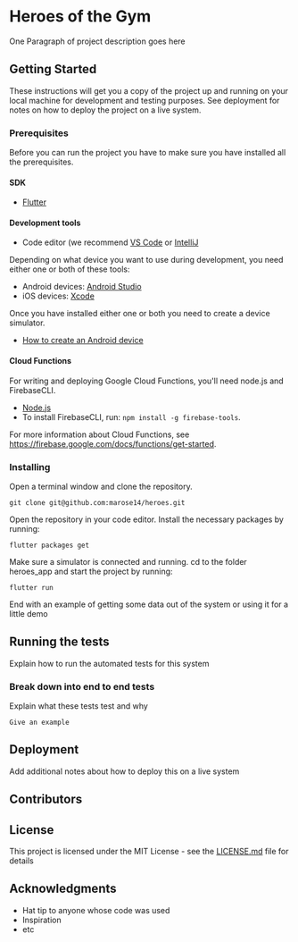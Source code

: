 # Heroes of the Gym

One Paragraph of project description goes here

## Getting Started

These instructions will get you a copy of the project up and running on your local machine for development and testing purposes. See deployment for notes on how to deploy the project on a live system.

### Prerequisites
Before you can run the project you have to make sure you have installed all the prerequisites. 

#### SDK
* [Flutter](https://flutter.dev/docs/get-started/install)


#### Development tools
* Code editor (we recommend [VS Code](https://code.visualstudio.com/) or [IntelliJ](https://www.jetbrains.com/idea/)

Depending on what device you want to use during development, you need either one or both of these tools: 
* Android devices: [Android Studio](https://developer.android.com/studio)
* iOS devices: [Xcode](https://itunes.apple.com/us/app/xcode/id497799835?mt=12)

Once you have installed either one or both you need to create a device simulator.
* [How to create an Android device](https://developer.android.com/studio/run/emulator)


#### Cloud Functions
For writing and deploying Google Cloud Functions, you'll need node.js and FirebaseCLI.

* [Node.js](https://nodejs.org/en/)
* To install FirebaseCLI, run: ```npm install -g firebase-tools```.

For more information about Cloud Functions, see https://firebase.google.com/docs/functions/get-started. 


### Installing
Open a terminal window and clone the repository.

```
git clone git@github.com:marose14/heroes.git
```

Open the repository in your code editor. Install the necessary packages by running:

```
flutter packages get
```

Make sure a simulator is connected and running. cd to the folder heroes_app and start the project by running:

```
flutter run
```

End with an example of getting some data out of the system or using it for a little demo

## Running the tests

Explain how to run the automated tests for this system

### Break down into end to end tests

Explain what these tests test and why

```
Give an example
```

## Deployment

Add additional notes about how to deploy this on a live system

## Contributors


## License

This project is licensed under the MIT License - see the [LICENSE.md](LICENSE.md) file for details

## Acknowledgments

* Hat tip to anyone whose code was used
* Inspiration
* etc
